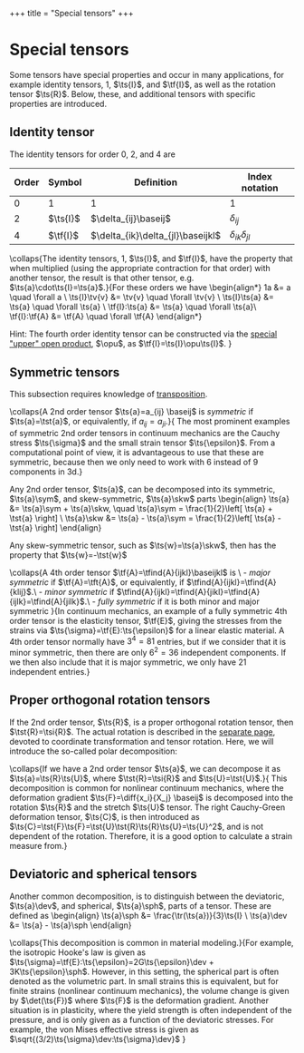 +++
title = "Special tensors"
+++

# Special tensors
Some tensors have special properties and occur in many applications, for example identity tensors, $1$, $\ts{I}$, and $\tf{I}$, as well as the rotation tensor $\ts{R}$. Below, these, and additional tensors with specific properties are introduced. 

## Identity tensor
The identity tensors for order 0, 2, and 4 are

| Order | Symbol   | Definition                        | Index notation           | 
|-------|----------|-----------------------------------|--------------------------| 
| 0     | 1        | 1                                 | 1                        | 
| 2     | $\ts{I}$ | $\delta_{ij}\baseij$              | $\delta_{ij}$            | 
| 4     | $\tf{I}$ | $\delta_{ik}\delta_{jl}\baseijkl$ | $\delta_{ik}\delta_{jl}$ |

\collaps{The identity tensors, $1$, $\ts{I}$, and $\tf{I}$, have the property that when multiplied (using the appropriate contraction for that order) with another tensor, the result is that other tensor, e.g. $\ts{a}\cdot\ts{I}=\ts{a}$.}{For these orders we have
\begin{align*}
1a &= a \quad \forall a \\
\ts{I}\tv{v} &= \tv{v} \quad \forall \tv{v}  \\
\ts{I}\ts{a} &= \ts{a} \quad \forall \ts{a} \\
\tf{I}:\ts{a} &= \ts{a} \quad \forall \ts{a}\\
\tf{I}:\tf{A} &= \tf{A} \quad \forall \tf{A}
\end{align*}

Hint: The fourth order identity tensor can be constructed via the [special "upper" open product](/Theory/TensorAlgebra/#specialopenproducts), $\opu$, as $\tf{I}=\ts{I}\opu\ts{I}$.
}


## Symmetric tensors
This subsection requires knowledge of [transposition](/Theory/TensorOperations/#transposition).

\collaps{A 2nd order tensor $\ts{a}=a_{ij} \baseij$ is *symmetric* if $\ts{a}=\tst{a}$, or equivalently, if $a_{ij}=a_{ji}$.}{
    The most prominent examples of symmetric 2nd order tensors in continuum mechanics are the Cauchy stress $\ts{\sigma}$ and the small strain tensor $\ts{\epsilon}$. From a computational point of view, it is advantageous to use that these are symmetric, because then we only need to work with 6 instead of 9 components in 3d.}

Any 2nd order tensor, $\ts{a}$, can be decomposed into its symmetric, $\ts{a}\sym$, and skew-symmetric, $\ts{a}\skw$ parts 
\begin{align}
\ts{a} &= \ts{a}\sym + \ts{a}\skw, \quad \ts{a}\sym = \frac{1}{2}\left[ \ts{a} + \tst{a} \right]  \\
\ts{a}\skw &= \ts{a} - \ts{a}\sym = \frac{1}{2}\left[ \ts{a} - \tst{a} \right]
\end{align}

Any skew-symmetric tensor, such as $\ts{w}=\ts{a}\skw$, then has the property that $\ts{w}=-\tst{w}$


\collaps{A 4th order tensor $\tf{A}=\tfind{A}{ijkl}\baseijkl$ is \\
\- *major symmetric* if $\tf{A}=\tft{A}$, or equivalently, if $\tfind{A}{ijkl}=\tfind{A}{klij}$.\\
\- *minor symmetric* if $\tfind{A}{ijkl}=\tfind{A}{jikl}=\tfind{A}{ijlk}=\tfind{A}{jilk}$.\\
\- *fully symmetric* if it is both minor and major symmetric
}{In continuum mechanics, an example of a fully symmetric 4th order tensor is the elasticity tensor, $\tf{E}$, giving the stresses from the strains via $\ts{\sigma}=\tf{E}:\ts{\epsilon}$ for a linear elastic material. A 4th order tensor normally have $3^4=81$ entries, but if we consider that it is minor symmetric, then there are only $6^2=36$ independent components. If we then also include that it is major symmetric, we only have 21 independent entries.}


## Proper orthogonal rotation tensors
If the 2nd order tensor, $\ts{R}$, is a proper orthogonal rotation tensor, then $\tst{R}=\tsi{R}$. The actual rotation is described in the [separate page](/Theory/Rotation), devoted to coordinate transformation and tensor rotation. Here, we will introduce the so-called polar decomposition: 

\collaps{If we have a 2nd order tensor $\ts{a}$, we can decompose it as $\ts{a}=\ts{R}\ts{U}$, where $\tst{R}=\tsi{R}$ and $\ts{U}=\tst{U}$.}{
    This decomposition is common for nonlinear continuum mechanics, where the deformation gradient $\ts{F}=\diff{x_i}{X_j} \baseij$ is decomposed into the rotation $\ts{R}$ and the stretch $\ts{U}$ tensor. The right Cauchy-Green deformation tensor, $\ts{C}$, is then introduced as $\ts{C}=\tst{F}\ts{F}=\tst{U}\tst{R}\ts{R}\ts{U}=\ts{U}^2$, and is not dependent of the rotation. Therefore, it is a good option to calculate a strain measure from.}

## Deviatoric and spherical tensors
Another common decomposition, is to distinguish between the deviatoric, $\ts{a}\dev$, and spherical, $\ts{a}\sph$, parts of a tensor. These are defined as
\begin{align}
\ts{a}\sph &= \frac{\tr(\ts{a})}{3}\ts{I} \\
\ts{a}\dev &= \ts{a} - \ts{a}\sph
\end{align}

\collaps{This decomposition is common in material modeling.}{For example, the isotropic Hooke's law is given as $\ts{\sigma}=\tf{E}:\ts{\epsilon}=2G\ts{\epsilon}\dev + 3K\ts{\epsilon}\sph$. However, in this setting, the spherical part is often denoted as the volumetric part. In small strains this is equivalent, but for finite strains (nonlinear continuum mechanics), the volume change is given by $\det(\ts{F})$ where $\ts{F}$ is the deformation gradient. Another situation is in plasticity, where the yield strength is often independent of the pressure, and is only given as a function of the deviatoric stresses. For example, the von Mises effective stress is given as $\sqrt{(3/2)\ts{\sigma}\dev:\ts{\sigma}\dev}$
}